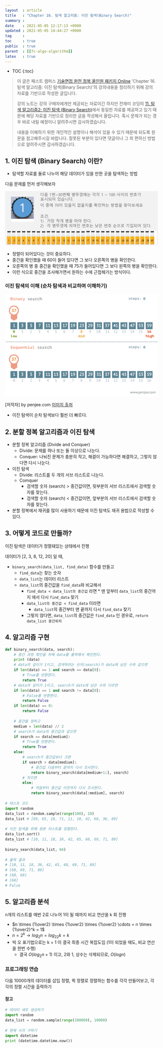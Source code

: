 ```yaml
---
layout  : article
title   : "Chapter 16. 탐색 알고리즘: 이진 탐색(Binary Search)"
summary : 
date    : 2021-05-05 12:17:13 +0900
updated : 2021-05-05 14:44:27 +0900
tag     : 
toc     : true
public  : true
parent  : [[fc-algo-algorithm]]
latex   : true
---
```

* TOC
{:toc}

> 이 글은 패스트 캠퍼스 [기술면접 완전 정복 올인원 패키지 Online](https://fastcampus.co.kr/dev_online_algo) 'Chapter 16. 탐색 알고리즘: 이진 탐색(Binary Search)'의 강의내용을 정리하기 위해 강의 자료를 기반으로 작성한 글입니다.
>
> 강의 노트는 강의 구매자에게만 제공되는 자료이긴 하지만 잔재미 코딩의 [11. 탐색 알고리즘2: 이진 탐색 (Binary Search)](https://www.fun-coding.org/Chapter16-binarysearch.html)에서 동일한 자료를 제공하고 있기 때문에 해당 자료를 기반으로 정리한 글을 작성해서 올립니다. 혹시 문제가 되는 경우 바로 내릴 예정이니 알려주시면 감사하겠습니다.
>
> 내용을 이해하기 위한 개인적인 설명이나 해석이 있을 수 있기 때문에 되도록 원문을 참고해주시길 바랍니다.
> 잘못된 부분이 있다면 댓글이나 그 외 편하신 방법으로 알려주시면 감사하겠습니다.

## 1. 이진 탐색 (Binary Search) 이란?

* 탐색할 자료를 둘로 나누어 해당 데이터가 있을 만한 곳을 탐색하는 방법

다음 문제를 먼저 생각해보자

![sort example](/post-img/fc-algo-algorithm-16-search-binary/1_binarysearch.png)

* 정렬이 되어있다는 것이 중요하다.
* 중간을 확인했을 때 60이 들어 있다면 그 보다 오른쪽의 병을 확인한다.
* 오른쪽의 병 중 중간을 확인했을 때 75가 들어있다면 그 보다 왼쪽의 병을 확인한다.
* 이런 식으로 중간을 조사해가면서 원하는 수에 근접해가는 방식이다.

### 이진 탐색의 이해 (순차 탐색과 비교하며 이해하기)

![binary vs linear search](/post-img/fc-algo-algorithm-16-search-binary/2_binary-and-linear-search-animations.gif)

[저작자] by penjee.com [이미지 출처](https://blog.penjee.com/binary-vs-linear-search-animated-gifs/)

* 이진 탐색이 순차 탐색보다 훨씬 더 빠르다.

## 2. 분할 정복 알고리즘과 이진 탐색

* 분할 정복 알고리즘 (Divide and Conquer)
    * Divide: 문제를 하나 또는 둘 이상으로 나눈다.
    * Conquer: 나눠진 문제가 충분히 작고, 해결이 가능하다면 해결하고, 그렇지 않다면 다시 나눈다.
* 이진 탐색
    * Divide: 리스트를 두 개의 서브 리스트로 나눈다.
    * Comquer
        * 검색할 숫자 (search) > 중간값이면, 뒷부분의 서브 리스트에서 검색할 숫자를 찾는다.
        * 검색할 숫자 (search) < 중간값이면, 앞부분의 서브 리스트에서 검색할 숫자를 찾는다.
* 분할 정복에서 재귀를 많이 사용하기 때문에 이진 탐색도 재귀 용법으로 작성할 수 있다.

## 3. 어떻게 코드로 만들까?

이진 탐색은 데이터가 정렬돼있는 상태에서 진행

데이터가 [2, 3, 8, 12, 20] 일 때,

* `binary_search(data_list, find_data)` 함수를 만들고
    * `find_data`는 찾는 숫자
    * `data_list`는 데이터 리스트
    * `data_list`의 중간값을 `find_data`와 비교해서
        * `find_data < data_list의 중간값` 라면
                * 맨 앞부터 `data_list`의 중간까지 에서 다시 `find_data` 찾기
        * `data_list의 중간값 < find_data` 이라면
            * `data_list`의 중간부터 맨 끝까지 다시 `find_data` 찾기
        * 그렇지 않다면, `data_list`의 중간값은 `find_data` 인 경우로, `return data_list 중간위치`

## 4. 알고리즘 구현

```python
def binary_search(data, search):
    # 중간 과정 확인을 위해 data를 출력해서 확인한다.
    print (data)
    # data의 길이가 1이고, 검색하려는 숫자(search)가 data에 남은 수와 같으면
    if len(data) == 1 and search == data[0]:
        # True를 반환한다.
        return True
    # data의 길이가 1이고, search가 data에 남은 수와 다르면
    if len(data) == 1 and search != data[0]:
        # False를 반환한다.
        return False
    if len(data) == 0:
        return False

    # 중간을 정하고
    medium = len(data) // 2
    # search가 data의 중간값과 같으면
    if search == data[medium]:
        # True를 반환한다.
        return True
    else:
        # search가 중간값보다 크면
        if search > data[medium]:
            # 중간값 다음부터 끝까지 다시 조사한다.
            return binary_search(data[medium+1:], search)
        # 작으면
        else:
            # 처음부터 중간값 이전까지 다시 조사한다.
            return binary_search(data[:medium], search)

# 테스트 코드
import random
data_list = random.sample(range(100), 10)
data_list # [69, 65, 18, 71, 11, 10, 42, 68, 36, 89]
 
# 이진 탐색을 위해 원본 리스트를 정렬한다.
data_list.sort()
data_list # [10, 11, 18, 36, 42, 65, 68, 69, 71, 89]

binary_search(data_list, 66)

# 출력 결과
# [10, 11, 18, 36, 42, 65, 68, 69, 71, 89]
# [68, 69, 71, 89]
# [68, 69]
# [68]
# False
```

## 5. 알고리즘 분석

n개의 리스트를 매번 2로 나누어 1이 될 때까지 비교 연산을 k 회 진행

* $n \times {1\over2} \times {1\over2} \times {1\over2} \cdots = n \times {1\over2}^k = 1$
* $n = 2^k \rightarrow log_2n = log_22k = k$
* 빅 오 표기법으로는 k + 1 이 결국 최종 시간 복잡도임 (1이 되었을 때도, 비교 연산을 한번 수행)
    * 결국 $O(log_2n + 1)$ 이고, 2와 1, 상수는 삭제되므로, $O(logn)$

### 프로그래밍 연습

다음 10000개의 데이터를 삽입 정렬, 퀵 정렬로 정렬하는 함수를 각각 만들어보고, 각각의 정렬 시간을 출력하기

#### 참고

```python
# 데이터 세트 생성하기
import random
data_list = random.sample(range(100000), 10000)

# 현재 시각 구하기
import datetime
print (datetime.datetime.now())
```
